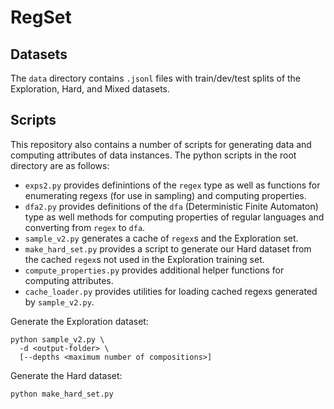# RegSet

## Datasets

The `data` directory contains `.jsonl` files with train/dev/test splits of the
Exploration, Hard, and Mixed datasets.

## Scripts

This repository also contains a number of scripts for generating data and
computing attributes of data instances.
The python scripts in the root directory are as follows:
- `exps2.py` provides definintions of the `regex` type as well as functions for
  enumerating regexs (for use in sampling) and computing properties.
- `dfa2.py` provides definitions of the `dfa` (Deterministic Finite Automaton)
  type as well methods for computing properties of regular languages and
  converting from `regex` to `dfa`.
- `sample_v2.py` generates a cache of `regex`s and the Exploration set.
- `make_hard_set.py` provides a script to generate our Hard dataset from the
  cached `regex`s not used in the Exploration training set.
- `compute_properties.py` provides additional helper functions for computing
  attributes. 
- `cache_loader.py` provides utilities for loading cached regexs generated by
  `sample_v2.py`.

Generate the Exploration dataset:
```
python sample_v2.py \
  -d <output-folder> \
  [--depths <maximum number of compositions>]
```                          

Generate the Hard dataset:
```
python make_hard_set.py 
```

